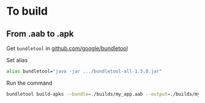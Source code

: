 
# To build

## From .aab to .apk

Get `bundletool` in [github.com/google/bundletool](https://github.com/google/bundletool/releases)

Set alias

```bash
alias bundletool="java -jar .../bundletool-all-1.5.0.jar"
```

Run the command

```bash
bundletool build-apks --bundle=./builds/my_app.aab --output=./builds/my_app.apks
```

